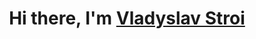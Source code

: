 <h1 align="center">Hi there, I'm <a href="https://www.linkedin.com/in/vladyslav-stroi/" target="_blank">Vladyslav Stroi</a> 